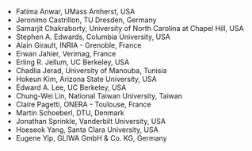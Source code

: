 - Fatima Anwar, UMass Amherst, USA
- Jeronimo Castrillon, TU Dresden, Germany
- Samarjit Chakraborty, University of North Carolina at Chapel Hill, USA
- Stephen A. Edwards, Columbia University, USA
- Alain Girault, INRIA - Grenoble, France
- Erwan Jahier, Verimag, France
- Erling R. Jellum, UC Berkeley, USA
- Chadlia Jerad, University of Manouba, Tunisia
- Hokeun Kim, Arizona State University, USA
- Edward A. Lee, UC Berkeley, USA
- Chung-Wei Lin, National Taiwan University, Taiwan
- Claire Pagetti, ONERA - Toulouse, France
- Martin Schoeberl, DTU, Denmark
- Jonathan Sprinkle, Vanderbilt University, USA
- Hoeseok Yang, Santa Clara University, USA
- Eugene Yip, GLIWA GmbH & Co. KG, Germany
